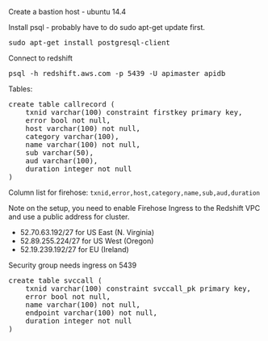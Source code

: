 Create a bastion host - ubuntu 14.4

Install psql - probably have to do sudo apt-get update first.

<pre>
sudo apt-get install postgresql-client
</pre>

Connect to redshift

<pre>
psql -h redshift.aws.com -p 5439 -U apimaster apidb
</pre>

Tables:

<pre>
create table callrecord (
    txnid varchar(100) constraint firstkey primary key,
    error bool not null,
    host varchar(100) not null,
    category varchar(100),
    name varchar(100) not null,
    sub varchar(50),
    aud varchar(100),
    duration integer not null
)
</pre>

Column list for firehose: `txnid,error,host,category,name,sub,aud,duration`

Note on the setup, you need to enable Firehose Ingress to the Redshift
VPC and use a public address for cluster.

* 52.70.63.192/27 for US East (N. Virginia)
* 52.89.255.224/27 for US West (Oregon)
* 52.19.239.192/27 for EU (Ireland)

Security group needs ingress on 5439

<pre>
create table svccall (
    txnid varchar(100) constraint svccall_pk primary key,
    error bool not null,
    name varchar(100) not null,
    endpoint varchar(100) not null,
    duration integer not null
)
</pre>